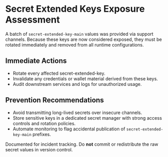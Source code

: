 # Secret Extended Keys Exposure Assessment

A batch of `secret-extended-key-main` values was provided via support channels. Because these keys are now considered exposed, they must be rotated immediately and removed from all runtime configurations.

## Immediate Actions
- Rotate every affected secret-extended-key.
- Invalidate any credentials or wallet material derived from these keys.
- Audit downstream services and logs for unauthorized usage.

## Prevention Recommendations
- Avoid transmitting long-lived secrets over insecure channels.
- Store sensitive keys in a dedicated secret manager with strong access controls and rotation policies.
- Automate monitoring to flag accidental publication of `secret-extended-key-main` prefixes.

Documented for incident tracking. Do **not** commit or redistribute the raw secret values in version control.
